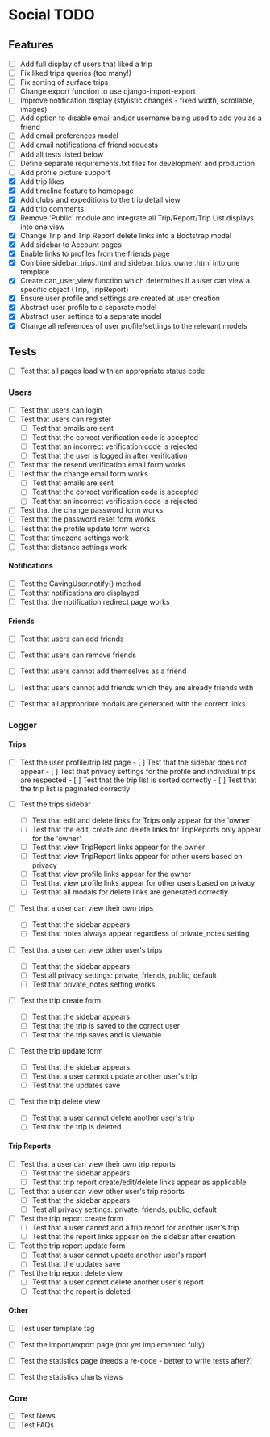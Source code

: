 # Social TODO

## Features
- [ ] Add full display of users that liked a trip
- [ ] Fix liked trips queries (too many!)
- [ ] Fix sorting of surface trips
- [ ] Change export function to use django-import-export
- [ ] Improve notification display (stylistic changes - fixed width, scrollable, images)
- [ ] Add option to disable email and/or username being used to add you as a friend
- [ ] Add email preferences model
- [ ] Add email notifications of friend requests
- [ ] Add all tests listed below
- [ ] Define separate requirements.txt files for development and production
- [ ] Add profile picture support
- [X] Add trip likes
- [X] Add timeline feature to homepage
- [X] Add clubs and expeditions to the trip detail view
- [X] Add trip comments
- [X] Remove 'Public' module and integrate all Trip/Report/Trip List displays into one view
- [X] Change Trip and Trip Report delete links into a Bootstrap modal
- [X] Add sidebar to Account pages
- [X] Enable links to profiles from the friends page
- [X] Combine sidebar_trips.html and sidebar_trips_owner.html into one template
- [X] Create can_user_view function which determines if a user can view a specific object (Trip, TripReport)
- [X] Ensure user profile and settings are created at user creation
- [X] Abstract user profile to a separate model
- [X] Abstract user settings to a separate model
- [X] Change all references of user profile/settings to the relevant models

## Tests
- [ ] Test that all pages load with an appropriate status code

### Users
- [ ] Test that users can login
- [ ] Test that users can register
    - [ ] Test that emails are sent
    - [ ] Test that the correct verification code is accepted
    - [ ] Test that an incorrect verification code is rejected
    - [ ] Test that the user is logged in after verification
- [ ] Test that the resend verification email form works
- [ ] Test that the change email form works
    - [ ] Test that emails are sent
    - [ ] Test that the correct verification code is accepted
    - [ ] Test that an incorrect verification code is rejected
- [ ] Test that the change password form works
- [ ] Test that the password reset form works
- [ ] Test that the profile update form works
- [ ] Test that timezone settings work
- [ ] Test that distance settings work

#### Notifications
- [ ] Test the CavingUser.notify() method
- [ ] Test that notifications are displayed
- [ ] Test that the notification redirect page works

#### Friends
- [ ] Test that users can add friends
- [ ] Test that users can remove friends
- [ ] Test that users cannot add themselves as a friend
- [ ] Test that users cannot add friends which they are already friends with
- [ ] Test that all appropriate modals are generated with the correct links


### Logger
#### Trips
- [ ] Test the user profile/trip list page
      - [ ] Test that the sidebar does not appear
      - [ ] Test that privacy settings for the profile and individual trips are respected
      - [ ] Test that the trip list is sorted correctly
      - [ ] Test that the trip list is paginated correctly

- [ ] Test the trips sidebar
    - [ ] Test that edit and delete links for Trips only appear for the 'owner'
    - [ ] Test that the edit, create and delete links for TripReports only appear for the 'owner'
    - [ ] Test that view TripReport links appear for the owner
    - [ ] Test that view TripReport links appear for other users based on privacy
    - [ ] Test that view profile links appear for the owner
    - [ ] Test that view profile links appear for other users based on privacy
    - [ ] Test that all modals for delete links are generated correctly

- [ ] Test that a user can view their own trips
    - [ ] Test that the sidebar appears
    - [ ] Test that notes always appear regardless of private_notes setting

- [ ] Test that a user can view other user's trips
    - [ ] Test that the sidebar appears
    - [ ] Test all privacy settings: private, friends, public, default
    - [ ] Test that private_notes setting works

- [ ] Test the trip create form
    - [ ] Test that the sidebar appears
    - [ ] Test that the trip is saved to the correct user
    - [ ] Test that the trip saves and is viewable

- [ ] Test the trip update form
    - [ ] Test that the sidebar appears
    - [ ] Test that a user cannot update another user's trip
    - [ ] Test that the updates save

- [ ] Test the trip delete view
    - [ ] Test that a user cannot delete another user's trip
    - [ ] Test that the trip is deleted

#### Trip Reports
- [ ] Test that a user can view their own trip reports
    - [ ] Test that the sidebar appears
    - [ ] Test that trip report create/edit/delete links appear as applicable

- [ ] Test that a user can view other user's trip reports
    - [ ] Test that the sidebar appears
    - [ ] Test all privacy settings: private, friends, public, default

- [ ] Test the trip report create form
    - [ ] Test that a user cannot add a trip report for another user's trip
    - [ ] Test that the report links appear on the sidebar after creation

- [ ] Test the trip report update form
    - [ ] Test that a user cannot update another user's report
    - [ ] Test that the updates save

- [ ] Test the trip report delete view
    - [ ] Test that a user cannot delete another user's report
    - [ ] Test that the report is deleted

#### Other
- [ ] Test user template tag
- [ ] Test the import/export page (not yet implemented fully)
- [ ] Test the statistics page (needs a re-code - better to write tests after?)
- [ ] Test the statistics charts views


### Core
- [ ] Test News
- [ ] Test FAQs
